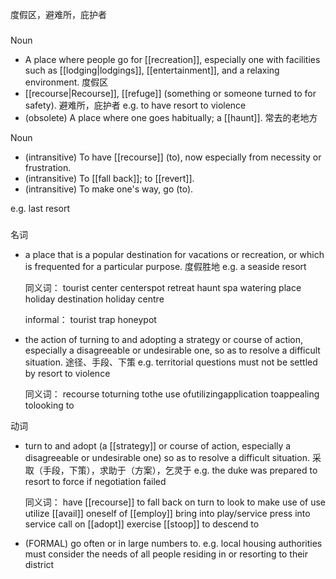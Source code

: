 度假区，避难所，庇护者

###
###
Noun
- A place where people go for [[recreation]], especially one with facilities such as [[lodging|lodgings]], [[entertainment]], and a relaxing environment. 度假区
- [[recourse|Recourse]], [[refuge]] (something or someone turned to for safety). 避难所，庇护者
	e.g. to have resort to violence 
- (obsolete) A place where one goes habitually; a [[haunt]]. 常去的老地方

Noun
- (intransitive) To have [[recourse]] (to), now especially from necessity or frustration. 
- (intransitive) To [[fall back]]; to [[revert]]. 
- (intransitive) To make one's way, go (to). 

e.g. last resort

###

名词
- a place that is a popular destination for vacations or recreation, or which is frequented for a particular purpose. 度假胜地
	e.g. a seaside resort
	
	同义词：
	tourist center
	centerspot
	retreat
	haunt
	spa
	watering place
	holiday destination
	holiday centre
	
	informal：
	tourist trap
	honeypot

- the action of turning to and adopting a strategy or course of action, especially a disagreeable or undesirable one, so as to resolve a difficult situation. 途径、手段、下策
	e.g. territorial questions must not be settled by resort to violence
	
	同义词：
	recourse toturning tothe use ofutilizingapplication toappealing tolooking to

动词
- turn to and adopt (a [[strategy]] or course of action, especially a disagreeable or undesirable one) so as to resolve a difficult situation. 采取（手段，下策），求助于（方案），乞灵于
	e.g. the duke was prepared to resort to force if negotiation failed
	
	同义词：
	have [[recourse]] to
	fall back on
	turn to
	look to
	make use of
	use
	utilize
	[[avail]] oneself of
	[[employ]]
	bring into play/service
	press into service
	call on
	[[adopt]]
	exercise
	[[stoop]] to
	descend to
	
- (FORMAL) go often or in large numbers to.
	e.g. local housing authorities must consider the needs of all people residing in or resorting to their district